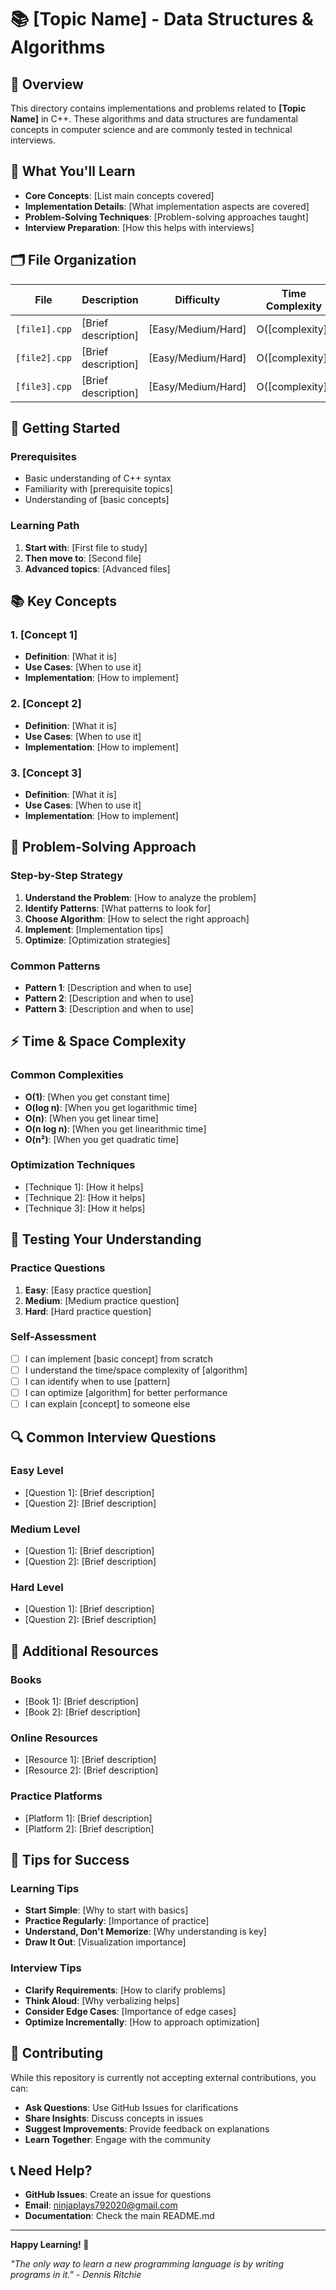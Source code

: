# 📚 [Topic Name] - Data Structures & Algorithms

## 🎯 Overview

This directory contains implementations and problems related to **[Topic Name]** in C++. These algorithms and data structures are fundamental concepts in computer science and are commonly tested in technical interviews.

## 📖 What You'll Learn

- **Core Concepts**: [List main concepts covered]
- **Implementation Details**: [What implementation aspects are covered]
- **Problem-Solving Techniques**: [Problem-solving approaches taught]
- **Interview Preparation**: [How this helps with interviews]

## 🗂️ File Organization

| File | Description | Difficulty | Time Complexity | Space Complexity |
|------|-------------|------------|-----------------|------------------|
| `[file1].cpp` | [Brief description] | [Easy/Medium/Hard] | O([complexity]) | O([complexity]) |
| `[file2].cpp` | [Brief description] | [Easy/Medium/Hard] | O([complexity]) | O([complexity]) |
| `[file3].cpp` | [Brief description] | [Easy/Medium/Hard] | O([complexity]) | O([complexity]) |

## 🚀 Getting Started

### Prerequisites
- Basic understanding of C++ syntax
- Familiarity with [prerequisite topics]
- Understanding of [basic concepts]

### Learning Path
1. **Start with**: [First file to study]
2. **Then move to**: [Second file]
3. **Advanced topics**: [Advanced files]

## 📚 Key Concepts

### 1. [Concept 1]
- **Definition**: [What it is]
- **Use Cases**: [When to use it]
- **Implementation**: [How to implement]

### 2. [Concept 2]
- **Definition**: [What it is]
- **Use Cases**: [When to use it]
- **Implementation**: [How to implement]

### 3. [Concept 3]
- **Definition**: [What it is]
- **Use Cases**: [When to use it]
- **Implementation**: [How to implement]

## 🎯 Problem-Solving Approach

### Step-by-Step Strategy
1. **Understand the Problem**: [How to analyze the problem]
2. **Identify Patterns**: [What patterns to look for]
3. **Choose Algorithm**: [How to select the right approach]
4. **Implement**: [Implementation tips]
5. **Optimize**: [Optimization strategies]

### Common Patterns
- **Pattern 1**: [Description and when to use]
- **Pattern 2**: [Description and when to use]
- **Pattern 3**: [Description and when to use]

## ⚡ Time & Space Complexity

### Common Complexities
- **O(1)**: [When you get constant time]
- **O(log n)**: [When you get logarithmic time]
- **O(n)**: [When you get linear time]
- **O(n log n)**: [When you get linearithmic time]
- **O(n²)**: [When you get quadratic time]

### Optimization Techniques
- [Technique 1]: [How it helps]
- [Technique 2]: [How it helps]
- [Technique 3]: [How it helps]

## 🧪 Testing Your Understanding

### Practice Questions
1. **Easy**: [Easy practice question]
2. **Medium**: [Medium practice question]
3. **Hard**: [Hard practice question]

### Self-Assessment
- [ ] I can implement [basic concept] from scratch
- [ ] I understand the time/space complexity of [algorithm]
- [ ] I can identify when to use [pattern]
- [ ] I can optimize [algorithm] for better performance
- [ ] I can explain [concept] to someone else

## 🔍 Common Interview Questions

### Easy Level
- [Question 1]: [Brief description]
- [Question 2]: [Brief description]

### Medium Level
- [Question 1]: [Brief description]
- [Question 2]: [Brief description]

### Hard Level
- [Question 1]: [Brief description]
- [Question 2]: [Brief description]

## 📖 Additional Resources

### Books
- [Book 1]: [Brief description]
- [Book 2]: [Brief description]

### Online Resources
- [Resource 1]: [Brief description]
- [Resource 2]: [Brief description]

### Practice Platforms
- [Platform 1]: [Brief description]
- [Platform 2]: [Brief description]

## 🎯 Tips for Success

### Learning Tips
- **Start Simple**: [Why to start with basics]
- **Practice Regularly**: [Importance of practice]
- **Understand, Don't Memorize**: [Why understanding is key]
- **Draw It Out**: [Visualization importance]

### Interview Tips
- **Clarify Requirements**: [How to clarify problems]
- **Think Aloud**: [Why verbalizing helps]
- **Consider Edge Cases**: [Importance of edge cases]
- **Optimize Incrementally**: [How to approach optimization]

## 🤝 Contributing

While this repository is currently not accepting external contributions, you can:
- **Ask Questions**: Use GitHub Issues for clarifications
- **Share Insights**: Discuss concepts in issues
- **Suggest Improvements**: Provide feedback on explanations
- **Learn Together**: Engage with the community

## 📞 Need Help?

- **GitHub Issues**: Create an issue for questions
- **Email**: [ninjaplays792020@gmail.com](mailto:ninjaplays792020@gmail.com)
- **Documentation**: Check the main README.md

---

**Happy Learning! 🚀**

*"The only way to learn a new programming language is by writing programs in it." - Dennis Ritchie* 
